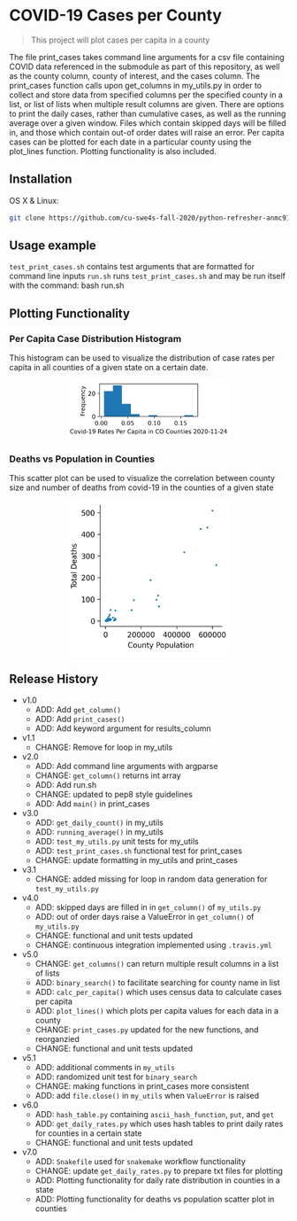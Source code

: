 # COVID-19 Cases per County
> This project will plot cases per capita in a county

The file print_cases takes command line arguments for a csv file containing COVID data 
referenced in the submodule as part of this repository, as well as the county column, 
county of interest, and the cases column. The print_cases function calls upon get_columns 
in my_utils.py in order to collect and store data from specified columns per the specified 
county in a list, or list of lists when multiple result columns are given. There are options 
to print the daily cases, rather than cumulative cases, as well as the running average over 
a given window. Files which contain skipped days will be filled in, and those which contain 
out-of order dates will raise an error. Per capita cases can be plotted for each date in
a particular county using the plot_lines function. Plotting functionality is also included. 

## Installation

OS X & Linux:

```sh
git clone https://github.com/cu-swe4s-fall-2020/python-refresher-anmc9115.git
```

## Usage example
`test_print_cases.sh` contains test arguments that are formatted for command line inputs
`run.sh` runs `test_print_cases.sh` and may be run itself with the command: bash run.sh

## Plotting Functionality
### Per Capita Case Distribution Histogram
This histogram can be used to visualize the distribution of case rates per capita 
in all counties of a given state on a certain date.
<center><img src="CO_counties_histogram.png" width="300"/></center>

### Deaths vs Population in Counties
This scatter plot can be used to visualize the correlation between county size and 
number of deaths from covid-19 in the counties of a given state
<center><img src="CO_countiesdp.png" width="300"/></center>

## Release History

* v1.0
    * ADD: Add `get_column()`
    * ADD: Add `print_cases()`
    * ADD: Add keyword argument for results_column
* v1.1
    * CHANGE: Remove for loop in my_utils
* v2.0
    * ADD: Add command line arguments with argparse
    * CHANGE: `get_column()` returns int array
    * ADD: Add run.sh
    * CHANGE: updated to pep8 style guidelines
    * ADD: Add `main()` in print_cases
* v3.0
    * ADD: `get_daily_count()` in my_utils
    * ADD: `running_average()` in my_utils
    * ADD: `test_my_utils.py` unit tests for my_utils
    * ADD: `test_print_cases.sh` functional test for print_cases
    * CHANGE: update formatting in my_utils and print_cases
* v3.1
   * CHANGE: added missing for loop in random data generation for `test_my_utils.py`
* v4.0
   * ADD: skipped days are filled in in `get_column()` of `my_utils.py`
   * ADD: out of order days raise a ValueError in `get_column()` of `my_utils.py`
   * CHANGE: functional and unit tests updated
   * CHANGE: continuous integration implemented using `.travis.yml`
* v5.0
   * CHANGE: `get_columns()` can return multiple result columns in a list of lists
   * ADD: `binary_search()` to facilitate searching for county name in list
   * ADD: `calc_per_capita()` which uses census data to calculate cases per capita
   * ADD: `plot_lines()` which plots per capita values for each data in a county
   * CHANGE: `print_cases.py` updated for the new functions, and reorganzied 
   * CHANGE: functional and unit tests updated
* v5.1
   * ADD: additional comments in `my_utils`
   * ADD: randomized unit test for `binary_search`
   * CHANGE: making functions in print_cases more consistent
   * ADD: add `file.close()` in `my_utils` when `ValueError` is raised
* v6.0
   * ADD: `hash_table.py` containing `ascii_hash_function`, `put`, and `get`
   * ADD: `get_daily_rates.py` which uses hash tables to print daily rates for
     counties in a certain state
   * CHANGE: functional and unit tests updated
* v7.0
   * ADD: `Snakefile` used for `snakemake` workflow functionality
   * CHANGE: update `get_daily_rates.py` to prepare txt files for plotting
   * ADD: Plotting functionality for daily rate distribution in counties in a state
   * ADD: Plotting functionality for deaths vs population scatter plot in counties 
